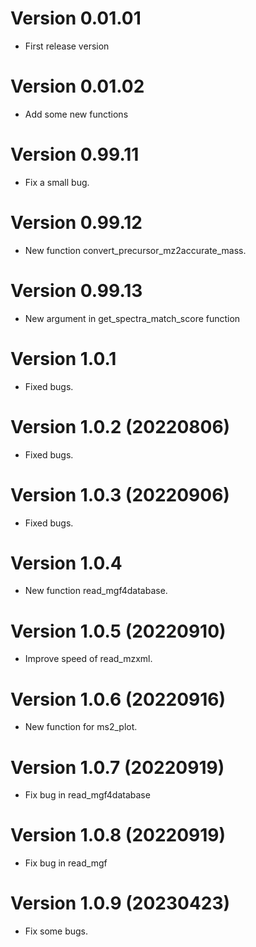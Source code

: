 # Version 0.01.01

* First release version

# Version 0.01.02

* Add some new functions

# Version 0.99.11

* Fix a small bug.

# Version 0.99.12

* New function convert_precursor_mz2accurate_mass.

# Version 0.99.13

* New argument in get_spectra_match_score function

# Version 1.0.1

* Fixed bugs.

# Version 1.0.2 (20220806)

* Fixed bugs.

# Version 1.0.3 (20220906)

* Fixed bugs.

# Version 1.0.4 

* New function read_mgf4database.

# Version 1.0.5 (20220910)

* Improve speed of read_mzxml.

# Version 1.0.6 (20220916)

* New function for ms2_plot.

# Version 1.0.7 (20220919)

* Fix bug in read_mgf4database

# Version 1.0.8 (20220919)

* Fix bug in read_mgf

# Version 1.0.9 (20230423)

* Fix some bugs.